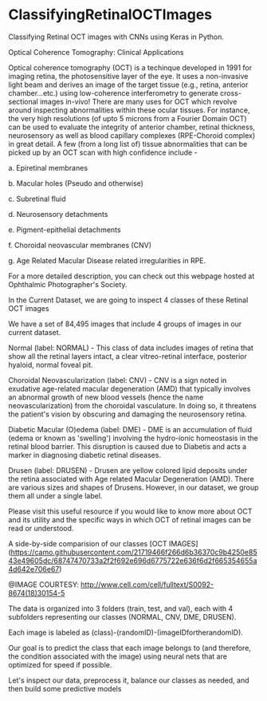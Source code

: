 # ClassifyingRetinalOCTImages
 Classifying Retinal OCT images with CNNs using Keras in Python.
 
 Optical Coherence Tomography: Clinical Applications

Optical coherence tomography (OCT) is a techinque developed in 1991 for imaging retina, the photosensitive layer of the eye. It uses a non-invasive light beam and derives an image of the target tissue (e.g., retina, anterior chamber...etc.) using low-coherence interferometry to generate cross-sectional images in-vivo! There are many uses for OCT which revolve around inspecting abnormalities within these ocular tissues. For instance, the very high resolutions (of upto 5 microns from a Fourier Domain OCT) can be used to evaluate the integrity of anterior chamber, retinal thickness, neurosensory as well as blood capillary complexes (RPE-Choroid complex) in great detail. A few (from a long list of) tissue abnormalities that can be picked up by an OCT scan with high confidence include -

a. Epiretinal membranes

b. Macular holes (Pseudo and otherwise)

c. Subretinal fluid

d. Neurosensory detachments

e. Pigment-epithelial detachments

f. Choroidal neovascular membranes (CNV)

g. Age Related Macular Disease related irregularities in RPE.

For a more detailed description, you can check out this webpage hosted at Ophthalmic Photographer's Society.

In the Current Dataset, we are going to inspect 4 classes of these Retinal OCT images

We have a set of 84,495 images that include 4 groups of images in our current dataset.

Normal (label: NORMAL) - This class of data includes images of retina that show all the retinal layers intact, a clear vitreo-retinal interface, posterior hyaloid, normal foveal pit.

Choroidal Neovascularization (label: CNV) - CNV is a sign noted in exudative age-related macular degeneration (AMD) that typically involves an abnormal growth of new blood vessels (hence the name neovascularization) from the choroidal vasculature. In doing so, it threatens the patient's vision by obscuring and damaging the neurosensory retina.

Diabetic Macular (O)edema (label: DME) - DME is an accumulation of fluid (edema or known as 'swelling') involving the hydro-ionic homeostasis in the retinal blood barrier. This disruption is caused due to Diabetis and acts a marker in diagnosing diabetic retinal diseases.

Drusen (label: DRUSEN) - Drusen are yellow colored lipid deposits under the retina associated with Age related Macular Degeneration (AMD). There are various sizes and shapes of Drusens. However, in our dataset, we group them all under a single label.

Please visit this useful resource if you would like to know more about OCT and its utility and the specific ways in which OCT of retinal images can be read or understood.

A side-by-side comparision of our classes
[OCT IMAGES] (https://camo.githubusercontent.com/21719466f266d6b36370c9b4250e8543e49605dc/68747470733a2f2f692e696d6775722e636f6d2f665354655a4d642e706e67)

@IMAGE COURTESY: http://www.cell.com/cell/fulltext/S0092-8674(18)30154-5

The data is organized into 3 folders (train, test, and val), each with 4 subfolders representing our classes (NORMAL, CNV, DME, DRUSEN).

Each image is labeled as (class)-(randomID)-(imageIDfortherandomID).

Our goal is to predict the class that each image belongs to (and therefore, the condition associated with the image) using neural nets that are optimized for speed if possible.

Let's inspect our data, preprocess it, balance our classes as needed, and then build some predictive models
